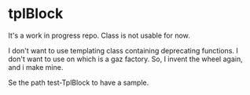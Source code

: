 # tplBlock

It's a work in progress repo. Class is not usable for now.

I don't want to use templating class containing deprecating functions.
I don't want to use on which is a gaz factory.
So, I invent the wheel again, and i make mine.

Se the path test-TplBlock to have a sample.
